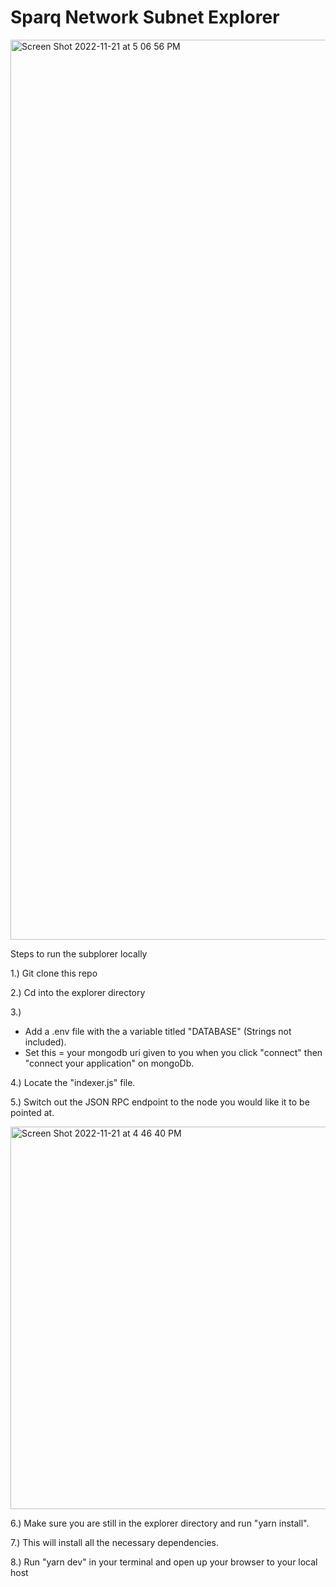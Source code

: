 # Sparq Network Subnet Explorer

<img width="1440" alt="Screen Shot 2022-11-21 at 5 06 56 PM" src="https://user-images.githubusercontent.com/88636756/203167681-f65cb1a6-a0dd-44da-b6af-e7434948c4a6.png">




Steps to run the subplorer locally

1.) Git clone this repo

2.) Cd into the explorer directory

3.) 
- Add a .env file with the a variable titled "DATABASE" (Strings not included).
- Set this = your mongodb uri given to you when you click "connect" then "connect your application" on mongoDb.

4.) Locate the "indexer.js" file. 

5.) Switch out the JSON RPC endpoint to the node you would like it to be pointed at.

<img width="612" alt="Screen Shot 2022-11-21 at 4 46 40 PM" src="https://user-images.githubusercontent.com/88636756/203164534-e2bd1c96-0be7-4b35-9660-c94d5c55725a.png">

6.) Make sure you are still in the explorer directory and run "yarn install". 

7.) This will install all the necessary dependencies.

8.) Run "yarn dev" in your terminal and open up your browser to your local host
